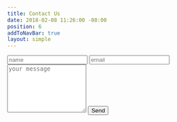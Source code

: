 ```yaml
---
title: Contact Us
date: 2018-02-08 11:26:00 -08:00
position: 6
addToNavBar: true
layout: simple
---
```


<form action="https://formspree.io/{{site.email}}" method="POST">
  <input type="hidden" name="_format" value="plain" />
  <input class="form-control mb-1 mt-1" type="text" name="name" placeholder="name" required="true"/>
  <input class="form-control mb-1 mt-1" type="email" name="_replyto" placeholder="email"  required="true"/>
  <textarea class="form-control mb-1 mt-1" name="message" rows="7" placeholder="your message" required="true"></textarea>
  <input type="text" name="_gotcha" style="display: none;" />
  <input type="hidden" name="_next" value="{{page.url}}" />
  <button class="btn btn-danger btn-lg mt-3 send-button float-right" type="submit">Send</button>
</form>
